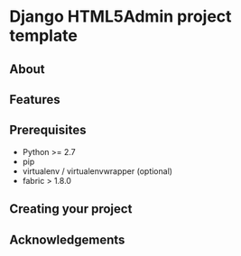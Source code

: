 # Django HTML5Admin project template

## About

## Features

## Prerequisites
- Python >= 2.7
- pip
- virtualenv / virtualenvwrapper (optional)
- fabric > 1.8.0

## Creating your project

## Acknowledgements
